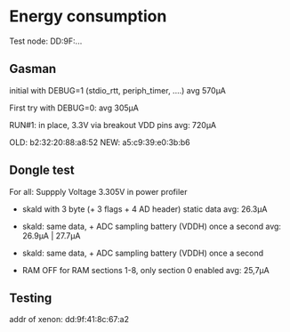 # Energy consumption

Test node: DD:9F:...

## Gasman
initial with DEBUG=1 (stdio_rtt, periph_timer, ....)
avg 570µA

First try with DEBUG=0:
avg 305µA


RUN#1: in place, 3.3V via breakout VDD pins
avg: 720µA


OLD: b2:32:20:88:a8:52
NEW: a5:c9:39:e0:3b:b6



## Dongle test
For all: Suppply Voltage 3.305V in power profiler

- skald with 3 byte (+ 3 flags + 4 AD header) static data
avg: 26.3µA

- skald: same data, + ADC sampling battery (VDDH) once a second
avg: 26.9µA  | 27.7µA

- skald: same data, + ADC sampling battery (VDDH) once a second
 + RAM OFF for RAM sections 1-8, only section 0 enabled
avg: 25,7µA



## Testing

addr of xenon: dd:9f:41:8c:67:a2
